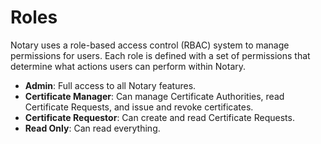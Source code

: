 # Roles

Notary uses a role-based access control (RBAC) system to manage permissions for users. Each role is defined with a set of permissions that determine what actions users can perform within Notary.

- **Admin**: Full access to all Notary features.
- **Certificate Manager**: Can manage Certificate Authorities, read Certificate Requests, and issue and revoke certificates.
- **Certificate Requestor**: Can create and read Certificate Requests.
- **Read Only**: Can read everything.
